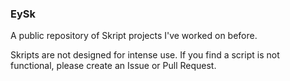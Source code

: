 ### EySk
A public repository of Skript projects I've worked on before.

Skripts are not designed for intense use. If you find a script is not functional, please create an Issue or Pull Request.
